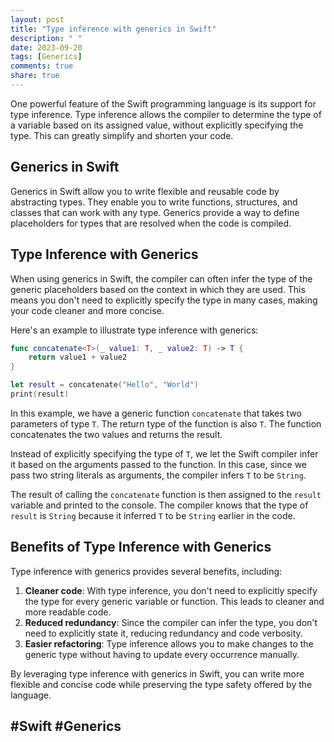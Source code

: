 ```yaml
---
layout: post
title: "Type inference with generics in Swift"
description: " "
date: 2023-09-20
tags: [Generics]
comments: true
share: true
---
```


One powerful feature of the Swift programming language is its support for type inference. Type inference allows the compiler to determine the type of a variable based on its assigned value, without explicitly specifying the type. This can greatly simplify and shorten your code.

## Generics in Swift

Generics in Swift allow you to write flexible and reusable code by abstracting types. They enable you to write functions, structures, and classes that can work with any type. Generics provide a way to define placeholders for types that are resolved when the code is compiled.

## Type Inference with Generics

When using generics in Swift, the compiler can often infer the type of the generic placeholders based on the context in which they are used. This means you don't need to explicitly specify the type in many cases, making your code cleaner and more concise.

Here's an example to illustrate type inference with generics:

```swift
func concatenate<T>(_ value1: T, _ value2: T) -> T {
    return value1 + value2
}

let result = concatenate("Hello", "World")
print(result)
```

In this example, we have a generic function `concatenate` that takes two parameters of type `T`. The return type of the function is also `T`. The function concatenates the two values and returns the result.

Instead of explicitly specifying the type of `T`, we let the Swift compiler infer it based on the arguments passed to the function. In this case, since we pass two string literals as arguments, the compiler infers `T` to be `String`.

The result of calling the `concatenate` function is then assigned to the `result` variable and printed to the console. The compiler knows that the type of `result` is `String` because it inferred `T` to be `String` earlier in the code.

## Benefits of Type Inference with Generics

Type inference with generics provides several benefits, including:

1. **Cleaner code**: With type inference, you don't need to explicitly specify the type for every generic variable or function. This leads to cleaner and more readable code.
2. **Reduced redundancy**: Since the compiler can infer the type, you don't need to explicitly state it, reducing redundancy and code verbosity.
3. **Easier refactoring**: Type inference allows you to make changes to the generic type without having to update every occurrence manually.

By leveraging type inference with generics in Swift, you can write more flexible and concise code while preserving the type safety offered by the language.

## #Swift #Generics
